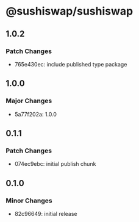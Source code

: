 # @sushiswap/sushiswap

## 1.0.2

### Patch Changes

- 765e430ec: include published type package

## 1.0.0

### Major Changes

- 5a77f202a: 1.0.0

## 0.1.1

### Patch Changes

- 074ec9ebc: initial publish chunk

## 0.1.0

### Minor Changes

- 82c96649: initial release
